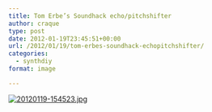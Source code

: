 ```yaml
---
title: Tom Erbe’s Soundhack echo/pitchshifter
author: craque
type: post
date: 2012-01-19T23:45:51+00:00
url: /2012/01/19/tom-erbes-soundhack-echopitchshifter/
categories:
  - synthdiy
format: image

---
```

[<img src="/img/2012/01/20120119-154523.jpg" alt="20120119-154523.jpg" class="alignnone size-full" />][1]

 [1]: /img/2012/01/20120119-154523.jpg
